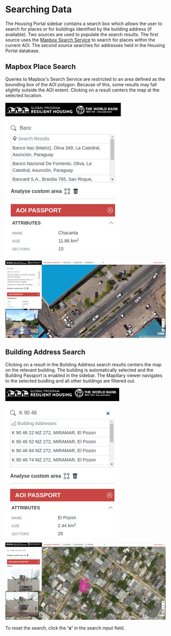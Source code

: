 # Searching Data

The Housing Portal sidebar contains a search box which allows the user to search for places or for buildings identified by the building address (if available). Two sources are used to populate the search results. The first source uses the [Mapbox Search Service](https://docs.mapbox.com/api/search/) to search for places within the current AOI. The second source searches for addresses held in the Housing Portal database.

## Mapbox Place Search

Queries to Mapbox's Search Service are restricted to an area defined as the bounding box of the AOI polygon. Because of this, some results may fall slightly outside the AOI extent. Clicking on a result centers the map at the selected location.

![](./images/search-place-dropdown.png)

![](./images/search-places-results.png)

## Building Address Search

Clicking on a result in the Building Address search results centers the map on the relevant building. The building is automatically selected and the Building Passport is enabled in the sidebar. The Mapillary viewer navigates to the selected buidling and all other buildings are filtered out.

![](./images/search-building-address.png)

![](./images/search-passport.png)

To reset the search, click the **'x'** in the search input field.
